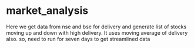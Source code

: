 # market_analysis
Here we get data from nse and bse for delivery and generate list of stocks moving up and down with high delivery. It uses moving average of delivery also. so, need to run for seven days to get streamlined data
